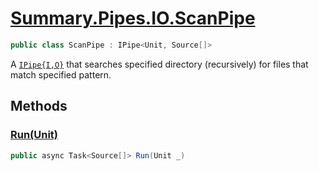 # [Summary.Pipes.IO.ScanPipe](../src/Core/Pipes/IO/ScanPipe.cs#L5)
```cs
public class ScanPipe : IPipe<Unit, Source[]>
```

A [`IPipe{I,O}`](./IPipe{I,O}.md) that searches specified directory (recursively) for files that match specified pattern.

## Methods
### [Run(Unit)](../src/Core/Pipes/IO/ScanPipe.cs#L7)
```cs
public async Task<Source[]> Run(Unit _)
```

